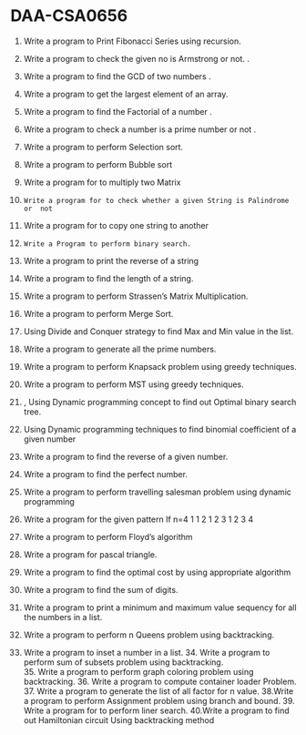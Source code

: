 # DAA-CSA0656
1. Write a program to Print Fibonacci Series using recursion. 
2.	Write a program to check the given no is Armstrong or not.  .
3.	Write a program to find the GCD of two numbers .
4.	Write a program to get the largest element of an array. 
5.	Write a program  to find the Factorial of a number .
6.	Write a program  to check a number is a prime number or not .
7.	Write a program   to perform Selection sort.  
8.	 Write a program   to perform Bubble sort
9.	Write a program for to multiply two Matrix 
10.   	Write a program for to check whether a given String is Palindrome or  not
11.	Write a program for to copy one string to another 
12. 	Write a Program to perform binary search.
13.	Write a program   to print the reverse of a string
14.	Write a program   to find the length of a string.
15.	Write a program to perform Strassen’s Matrix Multiplication.
16.	Write a program to perform Merge Sort.
17.	Using Divide and Conquer strategy to find Max and Min value in the list.
18.	Write a program   to generate all the prime numbers.
19.	 Write a program to perform Knapsack problem using greedy techniques.
20.	Write a program to perform MST using greedy techniques.
21.	, Using Dynamic programming concept to find out Optimal binary search tree.
22.	Using Dynamic programming techniques to find binomial coefficient of a given number
23.	Write a program   to find the reverse of a given number.
24.	Write a program   to find the perfect number.
25.	Write a program to perform travelling salesman problem using dynamic programming
26.	Write a program for the given pattern
If n=4                                          1
                                                                         1	2
                                                                     1    2    3
                                                                   1   2    3    4

27.	Write a program to perform Floyd’s algorithm
28.	 Write a program for pascal triangle.
29.	Write a program to find the optimal cost by using appropriate algorithm
30.	Write a program to find the sum of digits.
31.	Write a program to print a minimum and maximum value sequency for all the numbers in a list.
32.	Write a program to perform n Queens problem using backtracking.
33.	Write a program to inset a number in a list.
                34. Write a program to perform sum of subsets problem using backtracking.               
               35. Write a program to perform graph coloring problem using backtracking.
               36. Write a program to compute container loader Problem.
               37. Write a program to generate the list of all factor for n value.
               38.Write a program to perform Assignment problem using branch and bound.
               39. Write a program for to perform liner search.
               40.Write a program to find out Hamiltonian circuit Using backtracking method

